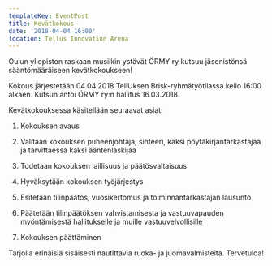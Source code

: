 ```yaml
---
templateKey: EventPost
title: Kevätkokous
date: '2018-04-04 16:00'
location: Tellus Innovation Arena
---
```

Oulun yliopiston raskaan musiikin ystävät ÖRMY ry kutsuu jäsenistönsä sääntömääräiseen kevätkokoukseen!



Kokous järjestetään 04.04.2018 TellUksen Brisk-ryhmätyötilassa kello 16:00 alkaen. Kutsun antoi ÖRMY ry:n hallitus 16.03.2018.



Kevätkokouksessa käsitellään seuraavat asiat:

1. Kokouksen avaus

2. Valitaan kokouksen puheenjohtaja, sihteeri, kaksi pöytäkirjantarkastajaa ja tarvittaessa kaksi ääntenlaskijaa

3. Todetaan kokouksen laillisuus ja päätösvaltaisuus

4. Hyväksytään kokouksen työjärjestys

5. Esitetään tilinpäätös, vuosikertomus ja toiminnantarkastajan lausunto

6. Päätetään tilinpäätöksen vahvistamisesta ja vastuuvapauden myöntämisestä hallitukselle ja muille vastuuvelvollisille

7. Kokouksen päättäminen



Tarjolla erinäisiä sisäisesti nautittavia ruoka- ja juomavalmisteita. Tervetuloa!
